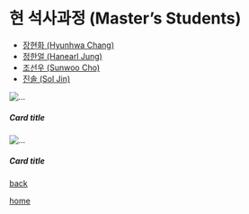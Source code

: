 # **현 석사과정 (Master’s Students)**  
- [장현화 (Hyunhwa Chang)](./HyunhwaChang.md)
- [정한얼 (Hanearl Jung)](./HanearlJung.md)
- [조선우 (Sunwoo Cho)](./SunwooCho.md)
- [진솔 (Sol Jin)](./SolJin.md)

<body>
  <div class="container"> 
    <div class="row"> 
      <div class="col-3"> 
        <div class="card" style="width: 18rem;">
          <img src="https://github.com/idslab-snu/idslab-snu.github.io/blob/master/pic/members/HyunhwaChang.jpeg" class="card-img-top" alt="...">
            <div class="card-body">
             <h5 class="card-title">Card title</h5> 
          </div> 
        </div> 
      </div> 
      <div class="col-3">
        <div class="card" style="width: 18rem;">
          <img src="https://github.com/idslab-snu/idslab-snu.github.io/blob/master/pic/members/SolJin.jpeg" class="card-img-top" alt="...">
            <div class="card-body">
               <h5 class="card-title">Card title</h5> 
          </div> 
       </div> 
    </div> 
  </div>

</body>


[back](../)

[home](../../index.md)
